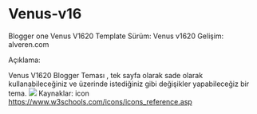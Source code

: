 # Venus-v16
Blogger one Venus V1620 Template
Sürüm: Venus v1620
Gelişim: alveren.com

Açıklama:

 Venus V1620 Blogger Teması , tek sayfa olarak sade olarak kullanabileceğiniz ve üzerinde istediğiniz gibi değişikler yapabileceğiz bir tema.
<img src="https://github.com/umitsolmz/Venus-v16/blob/master/screenAvenus.png"/>
Kaynaklar:
icon https://www.w3schools.com/icons/icons_reference.asp
